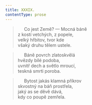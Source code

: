 ```yaml
---
title: XXXIX.
contentType: prose
---
```


>      Co jest Země? — Mocná báně  
> z kostí vetchých, z popele,  
> velký hřbitov, tvor kde  
> všaký druhu tělem ustele.

>      Báně povrch zlatoskvělá  
> hvězdy bílé podoba,  
> uvnitř dech a světlo mroucí,  
> teskná smrti poroba.

>      Bytost jakás klamná příkrov  
> skvostný na báň prostřela,  
> jaký as se děvě dává,  
> kdy co poupě zemřela.
